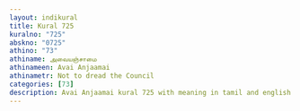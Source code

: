 ```yaml
---
layout: indikural
title: Kural 725
kuralno: "725"
abskno: "0725"
athino: "73"
athiname: அவையஞ்சாமை
athinameen: Avai Anjaamai
athinametr: Not to dread the Council
categories: [73]
description: Avai Anjaamai kural 725 with meaning in tamil and english 
---
```


